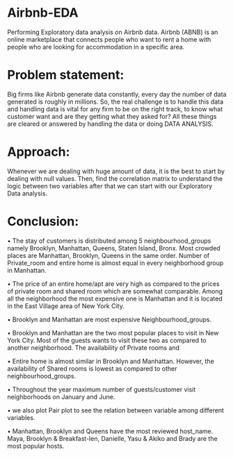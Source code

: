 # Airbnb-EDA
Performing Exploratory data analysis on Airbnb data.
Airbnb (ABNB) is an online marketplace that connects people who want to rent a home with people who are looking for accommodation in a specific area.

# Problem statement:
Big firms like Airbnb generate data constantly, every day the number of data generated is roughly in millions. So, the real challenge is to handle this data and handling data is vital for any firm to be on the right track, to know what customer want and are they getting what they asked for?
All these things are cleared or answered by handling the data or doing DATA ANALYSIS.

# Approach:
Whenever we are dealing with huge amount of data, it is the best to start by dealing with null values. Then, find the correlation matrix to understand the logic between two variables after that we can start with our Exploratory Data analysis.

# Conclusion:
•	The stay of customers is distributed among 5 neighbourhood_groups namely Brooklyn, Manhattan, Queens, Staten Island, Bronx. Most crowded places are Manhattan, Brooklyn, Queens in the same order. Number of Private_room and entire home is almost equal in every neighborhood group in Manhattan.

•	The price of an entire home/apt are very high as compared to the prices of private room and shared room which are somewhat comparable. Among all the neighborhood the most expensive one is Manhattan and it is located in the East Village area of New York City.

•	Brooklyn and Manhattan are most expensive Neighbourhood_groups.

•	Brooklyn and Manhattan are the two most popular places to visit in New York City. Most of the guests wants to visit these two as compared to another neighborhood. The availability of Private rooms and

•	Entire home is almost similar in Brooklyn and Manhattan. However, the availability of Shared rooms is lowest as compared to other neighbourhood_groups.

•	Throughout the year maximum number of guests/customer visit neighborhoods on January and June.

•	we also plot Pair plot to see the relation between variable among different variables.

•	Manhattan, Brooklyn and Queens have the most reviewed host_name. Maya, Brooklyn & Breakfast-len, Danielle, Yasu & Akiko and Brady are the most popular hosts.
